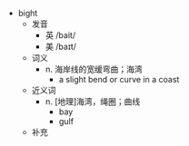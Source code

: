 - bight
  - 发音
    - 英 /bait/
    - 美 /baɪt/
  - 词义
    - n. 海岸线的宽缓弯曲；海湾
      - a slight bend or curve in a coast
  - 近义词
    - n. [地理]海湾，绳圈；曲线
      - bay
      - gulf
  - 补充